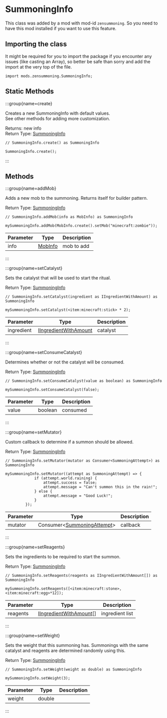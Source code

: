 # SummoningInfo

This class was added by a mod with mod-id `zensummoning`. So you need to have this mod installed if you want to use this feature.

## Importing the class

It might be required for you to import the package if you encounter any issues (like casting an Array), so better be safe than sorry and add the import at the very top of the file.
```zenscript
import mods.zensummoning.SummoningInfo;
```


## Static Methods

:::group{name=create}

Creates a new SummoningInfo with default values. <br />  See other methods for adding more customization.

Returns: new info  
Return Type: [SummoningInfo](/mods/zensummoning/SummoningInfo)

```zenscript
// SummoningInfo.create() as SummoningInfo

SummoningInfo.create();
```

:::

## Methods

:::group{name=addMob}

Adds a new mob to the summoning. Returns itself for builder pattern.

Return Type: [SummoningInfo](/mods/zensummoning/SummoningInfo)

```zenscript
// SummoningInfo.addMob(info as MobInfo) as SummoningInfo

mySummoningInfo.addMob(MobInfo.create().setMob("minecraft:zombie"));
```

| Parameter | Type                                  | Description |
| --------- | ------------------------------------- | ----------- |
| info      | [MobInfo](/mods/zensummoning/MobInfo) | mob to add  |


:::

:::group{name=setCatalyst}

Sets the catalyst that will be used to start the ritual.

Return Type: [SummoningInfo](/mods/zensummoning/SummoningInfo)

```zenscript
// SummoningInfo.setCatalyst(ingredient as IIngredientWithAmount) as SummoningInfo

mySummoningInfo.setCatalyst(<item:minecraft:stick> * 2);
```

| Parameter  | Type                                                              | Description |
| ---------- | ----------------------------------------------------------------- | ----------- |
| ingredient | [IIngredientWithAmount](/vanilla/api/items/IIngredientWithAmount) | catalyst    |


:::

:::group{name=setConsumeCatalyst}

Determines whether or not the catalyst will be consumed.

Return Type: [SummoningInfo](/mods/zensummoning/SummoningInfo)

```zenscript
// SummoningInfo.setConsumeCatalyst(value as boolean) as SummoningInfo

mySummoningInfo.setConsumeCatalyst(false);
```

| Parameter | Type    | Description |
| --------- | ------- | ----------- |
| value     | boolean | consumed    |


:::

:::group{name=setMutator}

Custom callback to determine if a summon should be allowed.

Return Type: [SummoningInfo](/mods/zensummoning/SummoningInfo)

```zenscript
// SummoningInfo.setMutator(mutator as Consumer<SummoningAttempt>) as SummoningInfo

mySummoningInfo.setMutator((attempt as SummoningAttempt) => {
             if (attempt.world.raining) {
                 attempt.success = false;
                 attempt.message = "Can't summon this in the rain!";
             } else {
                 attempt.message = "Good Luck!";
             }
         });
```

| Parameter | Type                                                                                | Description |
| --------- | ----------------------------------------------------------------------------------- | ----------- |
| mutator   | Consumer&lt;[SummoningAttempt](/mods/zensummoning/SummoningAttempt)&gt; | callback    |


:::

:::group{name=setReagents}

Sets the ingredients to be required to start the summon.

Return Type: [SummoningInfo](/mods/zensummoning/SummoningInfo)

```zenscript
// SummoningInfo.setReagents(reagents as IIngredientWithAmount[]) as SummoningInfo

mySummoningInfo.setReagents([<item:minecraft:stone>, <item:minecraft:egg>*12]);
```

| Parameter | Type                                                                | Description     |
| --------- | ------------------------------------------------------------------- | --------------- |
| reagents  | [IIngredientWithAmount](/vanilla/api/items/IIngredientWithAmount)[] | ingredient list |


:::

:::group{name=setWeight}

Sets the weight that this summoning has. Summonings with the same catalyst and reagents are determined randomly using this.

Return Type: [SummoningInfo](/mods/zensummoning/SummoningInfo)

```zenscript
// SummoningInfo.setWeight(weight as double) as SummoningInfo

mySummoningInfo.setWeight(3);
```

| Parameter | Type   | Description |
| --------- | ------ | ----------- |
| weight    | double |             |


:::


